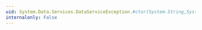 ```yaml
---
uid: System.Data.Services.DataServiceException.#ctor(System.String,System.Exception)
internalonly: False
---
```

